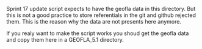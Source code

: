 Sprint 17 update script expects to have the geofla data in this directory. 
But this is not a good practice to store referentials in the git and github 
rejected them. This is the reason why the data are not presents here anymore.

If you realy want to make the script works you shoud get the geofla data
and copy them here in a GEOFLA_5.1 directory.
